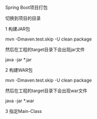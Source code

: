 Spring Boot项目打包

切换到项目的目录


1 构建JAR包
  
  mvn -Dmaven.test.skip -U clean package
  
  然后在工程的target目录下会出现jar文件
  
  java -jar *.jar

2 构建WAR包
  
  mvn -Dmaven.test.skip -U clean package
  
  然后在工程的target目录下会出现war文件
  
  java -jar *.war
  
3 指定Main-Class


